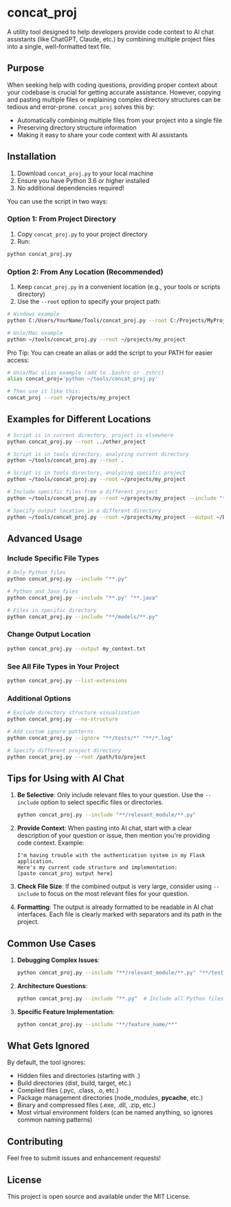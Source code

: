 # concat_proj

A utility tool designed to help developers provide code context to AI chat assistants (like ChatGPT, Claude, etc.) by combining multiple project files into a single, well-formatted text file.

## Purpose

When seeking help with coding questions, providing proper context about your codebase is crucial for getting accurate assistance. However, copying and pasting multiple files or explaining complex directory structures can be tedious and error-prone. `concat_proj` solves this by:

- Automatically combining multiple files from your project into a single file
- Preserving directory structure information
- Making it easy to share your code context with AI assistants

## Installation

1. Download `concat_proj.py` to your local machine
2. Ensure you have Python 3.6 or higher installed
3. No additional dependencies required!

You can use the script in two ways:

### Option 1: From Project Directory
1. Copy `concat_proj.py` to your project directory
2. Run:
```bash
python concat_proj.py
```

### Option 2: From Any Location (Recommended)
1. Keep `concat_proj.py` in a convenient location (e.g., your tools or scripts directory)
2. Use the `--root` option to specify your project path:
```bash
# Windows example
python C:/Users/YourName/Tools/concat_proj.py --root C:/Projects/MyProject

# Unix/Mac example
python ~/tools/concat_proj.py --root ~/projects/my_project
```

Pro Tip: You can create an alias or add the script to your PATH for easier access:
```bash
# Unix/Mac alias example (add to .bashrc or .zshrc)
alias concat_proj='python ~/tools/concat_proj.py'

# Then use it like this:
concat_proj --root ~/projects/my_project
```

## Examples for Different Locations

```bash
# Script is in current directory, project is elsewhere
python concat_proj.py --root ../other_project

# Script is in tools directory, analyzing current directory
python ~/tools/concat_proj.py --root .

# Script is in tools directory, analyzing specific project
python ~/tools/concat_proj.py --root ~/projects/my_project

# Include specific files from a different project
python ~/tools/concat_proj.py --root ~/projects/my_project --include "**.py" "**.java"

# Specify output location in a different directory
python ~/tools/concat_proj.py --root ~/projects/my_project --output ~/Desktop/context.txt
```

## Advanced Usage

### Include Specific File Types
```bash
# Only Python files
python concat_proj.py --include "**.py"

# Python and Java files
python concat_proj.py --include "**.py" "**.java"

# Files in specific directory
python concat_proj.py --include "**/models/**.py"
```

### Change Output Location
```bash
python concat_proj.py --output my_context.txt
```

### See All File Types in Your Project
```bash
python concat_proj.py --list-extensions
```

### Additional Options
```bash
# Exclude directory structure visualization
python concat_proj.py --no-structure

# Add custom ignore patterns
python concat_proj.py --ignore "**/tests/*" "**/*.log"

# Specify different project directory
python concat_proj.py --root /path/to/project
```

## Tips for Using with AI Chat

1. **Be Selective**: Only include relevant files to your question. Use the `--include` option to select specific files or directories.
   ```bash
   python concat_proj.py --include "**/relevant_module/**.py"
   ```

2. **Provide Context**: When pasting into AI chat, start with a clear description of your question or issue, then mention you're providing code context.
   Example:
   ```
   I'm having trouble with the authentication system in my Flask application. 
   Here's my current code structure and implementation:
   [paste concat_proj output here]
   ```

3. **Check File Size**: If the combined output is very large, consider using `--include` to focus on the most relevant files for your question.

4. **Formatting**: The output is already formatted to be readable in AI chat interfaces. Each file is clearly marked with separators and its path in the project.

## Common Use Cases

1. **Debugging Complex Issues**:
   ```bash
   python concat_proj.py --include "**/relevant_module/**.py" "**/tests/test_relevant.py"
   ```

2. **Architecture Questions**:
   ```bash
   python concat_proj.py --include "**.py"  # Include all Python files to show project structure
   ```

3. **Specific Feature Implementation**:
   ```bash
   python concat_proj.py --include "**/feature_name/**"
   ```

## What Gets Ignored

By default, the tool ignores:
- Hidden files and directories (starting with .)
- Build directories (dist, build, target, etc.)
- Compiled files (.pyc, .class, .o, etc.)
- Package management directories (node_modules, __pycache__, etc.)
- Binary and compressed files (.exe, .dll, .zip, etc.)
- Most virtual environment folders (can be named anything, so ignores common naming patterns)

## Contributing

Feel free to submit issues and enhancement requests!

## License

This project is open source and available under the MIT License.
